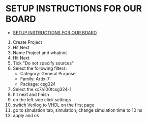 # SETUP INSTRUCTIONS FOR OUR BOARD

<!--toc:start-->
- [SETUP INSTRUCTIONS FOR OUR BOARD](#setup-instructions-for-our-board)
<!--toc:end-->

1. Create Project
2. Hit Next
3. Name Project and whatnot
4. Hit Next
5. Tick "Do not specify sources"  
6. Select the following filters: 
	- Category: General Purpose
	- Family: Artix-7
	- Package: csg324
7. Select the xc7a100tcsg324-1
8. hit next and finish 
9. on the left side click settings
10. switch Verilog to VHDL on the first page
12. go to simulation tab, simulation, change simulation time to 10 ns 
11. apply and ok 
